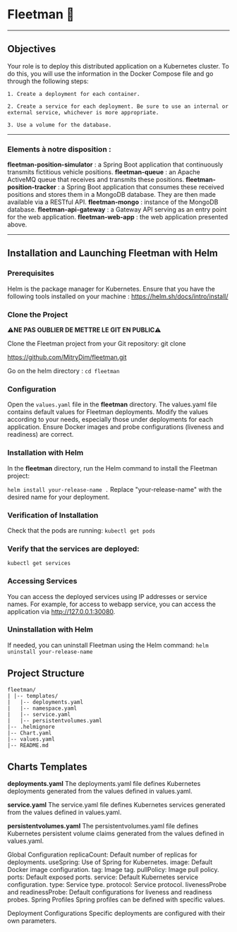 # Fleetman 🚚
---
## Objectives

Your role is to deploy this distributed application on a Kubernetes cluster. To do this, you will use the information in the Docker Compose file and go through the following steps:

    1. Create a deployment for each container.

    2. Create a service for each deployment. Be sure to use an internal or external service, whichever is more appropriate.

    3. Use a volume for the database.

---

### Elements à notre disposition :

**fleetman-position-simulator** : a Spring Boot application that continuously transmits fictitious vehicle positions.
**fleetman-queue** : an Apache ActiveMQ queue that receives and transmits these positions.
**fleetman-position-tracker** : a Spring Boot application that consumes these received positions and stores them in a MongoDB database. They are then made available via a RESTful API.
**fleetman-mongo** : instance of the MongoDB database.
**fleetman-api-gateway** : a Gateway API serving as an entry point for the web application.
**fleetman-web-app** : the web application presented above.

---

## Installation and Launching Fleetman with Helm

### Prerequisites

Helm is the package manager for Kubernetes.
Ensure that you have the following tools installed on your machine :
https://helm.sh/docs/intro/install/


### Clone the Project

⚠️**NE PAS OUBLIER DE METTRE LE GIT EN PUBLIC**⚠️

Clone the Fleetman project from your Git repository:
git clone

https://github.com/MitryDim/fleetman.git

Go on the helm directory : `cd fleetman`


### Configuration

Open the `values.yaml` file in the **fleetman** directory.
The values.yaml file contains default values for Fleetman deployments.
Modify the values according to your needs, especially those under deployments for each application.
Ensure Docker images and probe configurations (liveness and readiness) are correct.

### Installation with Helm

In the **fleetman** directory, run the Helm command to install the Fleetman project:

`helm install your-release-name .`
Replace "your-release-name" with the desired name for your deployment.

### Verification of Installation

Check that the pods are running:
`kubectl get pods`

### Verify that the services are deployed:

`kubectl get services`

### Accessing Services

You can access the deployed services using IP addresses or service names. For example, for access to webapp service, you can access the application via http://127.0.0.1:30080.

### Uninstallation with Helm
If needed, you can uninstall Fleetman using the Helm command:
`helm uninstall your-release-name`

## Project Structure

    fleetman/
    | |-- templates/
    |   |-- deployments.yaml
    |   |-- namespace.yaml
    |   |-- service.yaml
    |   |-- persistentvolumes.yaml
    |-- .helmignore
    |-- Chart.yaml
    |-- values.yaml
    |-- README.md

## Charts Templates

**deployments.yaml**
The deployments.yaml file defines Kubernetes deployments generated from the values defined in values.yaml.

**service.yaml**
The service.yaml file defines Kubernetes services generated from the values defined in values.yaml.

**persistentvolumes.yaml**
The persistentvolumes.yaml file defines Kubernetes persistent volume claims generated from the values defined in values.yaml.



Global Configuration
replicaCount: Default number of replicas for deployments.
useSpring: Use of Spring for Kubernetes.
image: Default Docker image configuration.
tag: Image tag.
pullPolicy: Image pull policy.
ports: Default exposed ports.
service: Default Kubernetes service configuration.
type: Service type.
protocol: Service protocol.
livenessProbe and readinessProbe: Default configurations for liveness and readiness probes.
Spring Profiles
Spring profiles can be defined with specific values.

Deployment Configurations
Specific deployments are configured with their own parameters.
